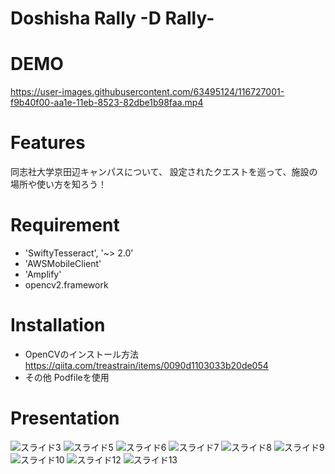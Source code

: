 # Doshisha Rally -D Rally-

# DEMO
 
 https://user-images.githubusercontent.com/63495124/116727001-f9b40f00-aa1e-11eb-8523-82dbe1b98faa.mp4
 
# Features
 
同志社大学京田辺キャンパスについて、
設定されたクエストを巡って、施設の場所や使い方を知ろう！
 
# Requirement
 
* 'SwiftyTesseract', '~> 2.0'
* 'AWSMobileClient'
* 'Amplify'
* opencv2.framework

# Installation
 
* OpenCVのインストール方法
https://qiita.com/treastrain/items/0090d1103033b20de054
* その他
Podfileを使用

# Presentation
![スライド3](https://user-images.githubusercontent.com/63495124/116726869-d1c4ab80-aa1e-11eb-8115-2ba29d8c68f9.png)
![スライド5](https://user-images.githubusercontent.com/63495124/116726876-d38e6f00-aa1e-11eb-9825-080d4f5a144d.png)
![スライド6](https://user-images.githubusercontent.com/63495124/116726877-d4270580-aa1e-11eb-8279-5992f2ffd2ca.png)
![スライド7](https://user-images.githubusercontent.com/63495124/116726879-d4bf9c00-aa1e-11eb-85de-4987dac621ea.png)
![スライド8](https://user-images.githubusercontent.com/63495124/116726881-d4bf9c00-aa1e-11eb-8b37-8745b62d51f7.png)
![スライド9](https://user-images.githubusercontent.com/63495124/116726882-d5583280-aa1e-11eb-866c-0812893b4a32.png)
![スライド10](https://user-images.githubusercontent.com/63495124/116726883-d5f0c900-aa1e-11eb-98a7-501771210be7.png)
![スライド12](https://user-images.githubusercontent.com/63495124/116726887-d721f600-aa1e-11eb-9cc6-c4ce7ecd26b4.png)
![スライド13](https://user-images.githubusercontent.com/63495124/116726889-d721f600-aa1e-11eb-8efd-5b37d86f76be.png)
